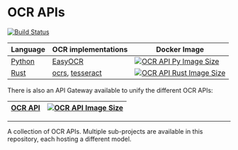 # OCR APIs

[![Build Status](https://drone.allypost.net/api/badges/Allypost/ocr-api/status.svg)](https://drone.allypost.net/Allypost/ocr-api)

| Language | OCR implementations | Docker Image |
| --- | --- | --- |
| [Python](./ocr-api-py/) | [EasyOCR](https://github.com/JaidedAI/EasyOCR) | [![OCR API Py Image Size](https://img.shields.io/docker/image-size/allypost/ocr-api-py)](https://hub.docker.com/r/allypost/ocr-api-py) |
| [Rust](./ocr-api-rs/) | [ocrs](https://github.com/robertknight/ocrs), [tesseract](https://github.com/tesseract-ocr/tesseract) | [![OCR API Rust Image Size](https://img.shields.io/docker/image-size/allypost/ocr-api-rs)](https://hub.docker.com/r/allypost/ocr-api-rs) |

There is also an API Gateway available to unify the different OCR APIs:

| [OCR API](./ocr-api/) | [![OCR API Image Size](https://img.shields.io/docker/image-size/allypost/ocr-api)](https://hub.docker.com/r/allypost/ocr-api) |
| --- | --- |

--------------------

A collection of OCR APIs.
Multiple sub-projects are available in this repository, each hosting a different model.
